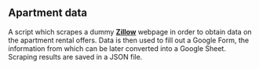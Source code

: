 ## Apartment data

A script which scrapes a dummy [**Zillow**](https://appbrewery.github.io/Zillow-Clone/ "https://appbrewery.github.io/Zillow-Clone/") webpage in order to obtain data on the apartment rental offers. Data is then used to fill out a Google Form, the information from which can be later converted into a Google Sheet. Scraping results are saved in a JSON file.
